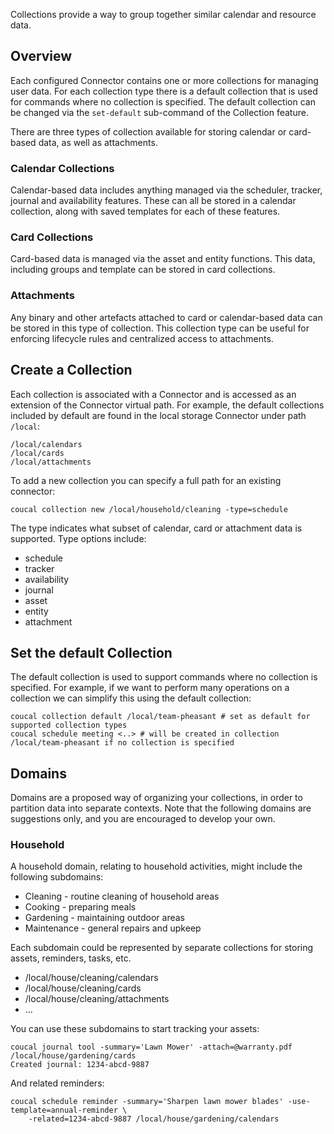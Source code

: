 Collections provide a way to group together similar calendar and resource data.

## Overview

Each configured Connector contains one or more collections for managing user data. For each collection type
there is a default collection that is used for commands where no collection is specified. The default
collection can be changed via the `set-default` sub-command of the Collection feature.

There are three types of collection available for storing calendar or card-based data, as well 
as attachments.

### Calendar Collections

Calendar-based data includes anything managed via the scheduler, tracker, journal and availability
features. These can all be stored in a calendar collection, along with saved templates for each of these
features.

### Card Collections

Card-based data is managed via the asset and entity functions. This data, including groups and template
can be stored in card collections.

### Attachments

Any binary and other artefacts attached to card or calendar-based data can be stored in this type of
collection. This collection type can be useful for enforcing lifecycle rules and centralized access to
attachments.

## Create a Collection

Each collection is associated with a Connector and is accessed as an extension of the Connector
virtual path. For example, the default collections included by default are found in the local storage
Connector under path `/local`:

    /local/calendars
    /local/cards
    /local/attachments

To add a new collection you can specify a full path for an existing connector:

    coucal collection new /local/household/cleaning -type=schedule

The type indicates what subset of calendar, card or attachment data is supported. Type options include:

* schedule
* tracker
* availability
* journal
* asset
* entity
* attachment


## Set the default Collection

The default collection is used to support commands where no collection is specified. For example, if
we want to perform many operations on a collection we can simplify this using the default collection:

    coucal collection default /local/team-pheasant # set as default for supported collection types
    coucal schedule meeting <..> # will be created in collection /local/team-pheasant if no collection is specified

## Domains

Domains are a proposed way of organizing your collections, in order to partition data into separate
contexts. Note that the following domains are suggestions only, and you are encouraged to develop your
own.

### Household

A household domain, relating to household activities, might include the following subdomains:

* Cleaning - routine cleaning of household areas
* Cooking - preparing meals
* Gardening - maintaining outdoor areas
* Maintenance - general repairs and upkeep

Each subdomain could be represented by separate collections for storing assets, reminders, tasks, etc.

* /local/house/cleaning/calendars
* /local/house/cleaning/cards
* /local/house/cleaning/attachments
* ...

You can use these subdomains to start tracking your assets:

    coucal journal tool -summary='Lawn Mower' -attach=@warranty.pdf /local/house/gardening/cards
    Created journal: 1234-abcd-9887

And related reminders:

    coucal schedule reminder -summary='Sharpen lawn mower blades' -use-template=annual-reminder \
        -related=1234-abcd-9887 /local/house/gardening/calendars

